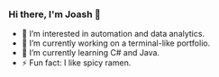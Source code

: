 ### Hi there, I'm Joash 👋
- 👀 I’m interested in automation and data analytics.
- 🔭 I’m currently working on a terminal-like portfolio.
- 🌱 I’m currently learning C# and Java.
- ⚡ Fun fact: I like spicy ramen.


<!--
**zhoda-lii/zhoda-lii** is a ✨ _special_ ✨ repository because its `README.md` (this file) appears on your GitHub profile.

Here are some ideas to get you started:

- 👀 I’m interested in ...
- 🔭 I’m currently working on ...
- 🌱 I’m currently learning ...
- 💞️ I’m looking to collaborate on ...
- 🤔 I’m looking for help with ...
- 💬 Ask me about ...
- 📫 How to reach me: ...
- 😄 Pronouns: ...
- ⚡ Fun fact: ...
-->
